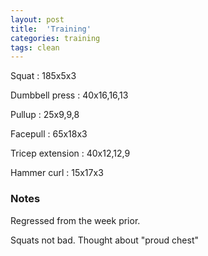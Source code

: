 ```yaml
---
layout: post
title:  'Training'
categories: training
tags: clean
---
```


Squat  :  185x5x3

Dumbbell press  :  40x16,16,13

Pullup  :  25x9,9,8

Facepull  : 65x18x3

Tricep extension  :  40x12,12,9

Hammer curl  :  15x17x3

### Notes

Regressed from the week prior.

Squats not bad. Thought about "proud chest"
